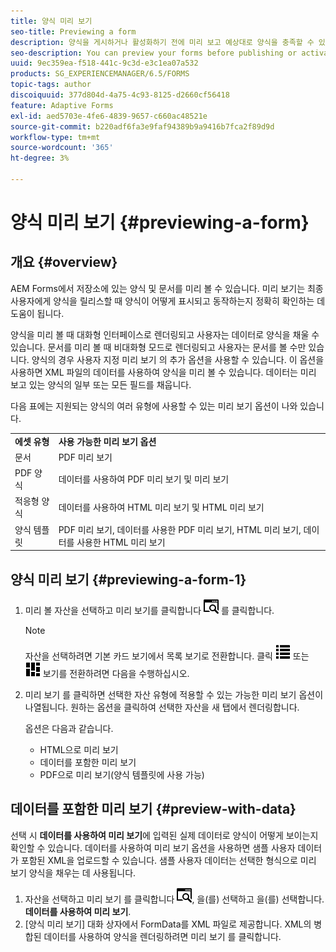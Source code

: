 ```yaml
---
title: 양식 미리 보기
seo-title: Previewing a form
description: 양식을 게시하거나 활성화하기 전에 미리 보고 예상대로 양식을 충족할 수 있습니다. 미리 보기 옵션은 지원되는 양식 유형에 따라 달라질 수 있습니다.
seo-description: You can preview your forms before publishing or activating to ensure it meets the expectations. Preview options may vary across the supported form types.
uuid: 9ec359ea-f518-441c-9c3d-e3c1ea07a532
products: SG_EXPERIENCEMANAGER/6.5/FORMS
topic-tags: author
discoiquuid: 377d804d-4a75-4c93-8125-d2660cf56418
feature: Adaptive Forms
exl-id: aed5703e-4fe6-4839-9657-c660ac48521e
source-git-commit: b220adf6fa3e9faf94389b9a9416b7fca2f89d9d
workflow-type: tm+mt
source-wordcount: '365'
ht-degree: 3%

---
```


# 양식 미리 보기 {#previewing-a-form}

## 개요 {#overview}

AEM Forms에서 저장소에 있는 양식 및 문서를 미리 볼 수 있습니다. 미리 보기는 최종 사용자에게 양식을 릴리스할 때 양식이 어떻게 표시되고 동작하는지 정확히 확인하는 데 도움이 됩니다.

양식을 미리 볼 때 대화형 인터페이스로 렌더링되고 사용자는 데이터로 양식을 채울 수 있습니다. 문서를 미리 볼 때 비대화형 모드로 렌더링되고 사용자는 문서를 볼 수만 있습니다. 양식의 경우 사용자 지정 미리 보기 의 추가 옵션을 사용할 수 있습니다. 이 옵션을 사용하면 XML 파일의 데이터를 사용하여 양식을 미리 볼 수 있습니다. 데이터는 미리 보고 있는 양식의 일부 또는 모든 필드를 채웁니다.

다음 표에는 지원되는 양식의 여러 유형에 사용할 수 있는 미리 보기 옵션이 나와 있습니다.

<table>
 <tbody>
  <tr>
   <td><strong>에셋 유형</strong><br /> </td>
   <td><strong>사용 가능한 미리 보기 옵션</strong><br /> </td>
  </tr>
  <tr>
   <td>문서</td>
   <td>PDF 미리 보기</td>
  </tr>
  <tr>
   <td>PDF 양식</td>
   <td>데이터를 사용하여 PDF 미리 보기 및 미리 보기<br /> </td>
  </tr>
  <tr>
   <td>적응형 양식</td>
   <td>데이터를 사용하여 HTML 미리 보기 및 HTML 미리 보기</td>
  </tr>
  <tr>
   <td>양식 템플릿</td>
   <td>PDF 미리 보기, 데이터를 사용한 PDF 미리 보기, HTML 미리 보기, 데이터를 사용한 HTML 미리 보기<br /> </td>
  </tr>
 </tbody>
</table>

## 양식 미리 보기 {#previewing-a-form-1}

1. 미리 볼 자산을 선택하고 미리 보기를 클릭합니다 ![aem6forms_preview](assets/aem6forms_preview.png) 를 클릭합니다.

   >[!NOTE]
   >
   >자산을 선택하려면 기본 카드 보기에서 목록 보기로 전환합니다. 클릭 ![aem6forms_viewlist](assets/aem6forms_viewlist.png) 또는 ![aem6forms_viewcard](assets/aem6forms_viewcard.png) 보기를 전환하려면 다음을 수행하십시오.

1. 미리 보기 를 클릭하면 선택한 자산 유형에 적용할 수 있는 가능한 미리 보기 옵션이 나열됩니다. 원하는 옵션을 클릭하여 선택한 자산을 새 탭에서 렌더링합니다.

   옵션은 다음과 같습니다.

   * HTML으로 미리 보기
   * 데이터를 포함한 미리 보기
   * PDF으로 미리 보기(양식 템플릿에 사용 가능)

## 데이터를 포함한 미리 보기 {#preview-with-data}

선택 시 **데이터를 사용하여 미리 보기**&#x200B;에 입력된 실제 데이터로 양식이 어떻게 보이는지 확인할 수 있습니다. 데이터를 사용하여 미리 보기 옵션을 사용하면 샘플 사용자 데이터가 포함된 XML을 업로드할 수 있습니다. 샘플 사용자 데이터는 선택한 형식으로 미리 보기 양식을 채우는 데 사용됩니다.

1. 자산을 선택하고 미리 보기 를 클릭합니다 ![aem6forms_preview](assets/aem6forms_preview.png), 을(를) 선택하고 을(를) 선택합니다. **데이터를 사용하여 미리 보기**.
1. [양식 미리 보기] 대화 상자에서 FormData를 XML 파일로 제공합니다. XML의 병합된 데이터를 사용하여 양식을 렌더링하려면 미리 보기 를 클릭합니다.
